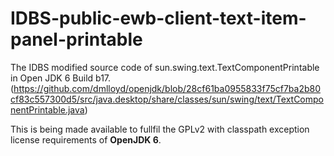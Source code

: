 # IDBS-public-ewb-client-text-item-panel-printable

The IDBS modified source code of sun.swing.text.TextComponentPrintable in Open JDK 6 Build b17. (https://github.com/dmlloyd/openjdk/blob/28cf61ba0955833f75cf7ba2b80cf83c557300d5/src/java.desktop/share/classes/sun/swing/text/TextComponentPrintable.java)

This is being made available to fullfil the GPLv2 with classpath exception license requirements of **OpenJDK 6**.